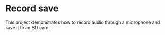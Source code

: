 # Record save

This project demonstrates how to record audio through a microphone and save it to an SD card.
